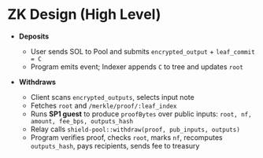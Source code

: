 # ZK Design (High Level)

- **Deposits**
  - User sends SOL to Pool and submits `encrypted_output` + `leaf_commit = C`
  - Program emits event; Indexer appends `C` to tree and updates `root`

- **Withdraws**
  - Client scans `encrypted_outputs`, selects input note
  - Fetches `root` and `/merkle/proof/:leaf_index`
  - Runs **SP1 guest** to produce `proofBytes` over public inputs:
    `root, nf, amount, fee_bps, outputs_hash`
  - Relay calls `shield-pool::withdraw(proof, pub_inputs, outputs)`
  - Program verifies proof, checks `root`, marks `nf`, recomputes `outputs_hash`, pays recipients, sends fee to treasury